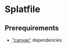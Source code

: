 # Splatfile

## Prerequirements

- ["canvas"](https://github.com/Automattic/node-canvas?tab=readme-ov-file#compiling) dependencies